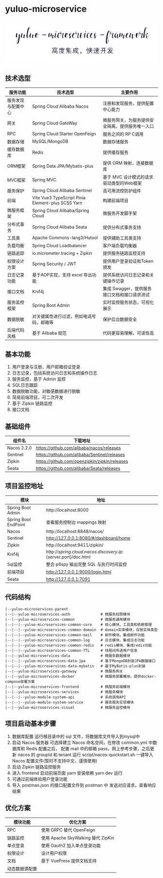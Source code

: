 # yuluo-microservice

![logo](./logo.png)

## 技术选型

| 服务功能           | 技术选型                                          | 主要作用                                         |
|--------------------|---------------------------------------------------|--------------------------------------------------|
| 服务发现与配置中心 | Spring Cloud Alibaba Nacos                        | 注册和发现服务，提供配置中心能力                 |
| 网关               | Spring Cloud GateWay                              | 微服务网关，为服务提供安全隔离。提供服务唯一入口 |
| RPC                | Spring Cloud Starter OpenFeign                    | 服务之间的 RP C调用                              |
| 数据存储           | MySQL/MongoDB                                     | 数据存储服务                                     |
| 缓存数据库         | Redis                                             | 提供缓存服务                                     |
| ORM框架            | Spring Data JPA/Mybatis-plus                      | 提供 ORM 映射，连接数据库                        |
| MVC框架            | Spring MVC                                        | 基于 MVC 设计模式的请求驱动类型的Web框架         |
| 服务保护           | Spring Cloud Alibaba Sentinel                     | 高可用流控防护组件                               |
| 前端               | Vite Vue3 TypeScript Pinia Element-plus SCSS Yarn | 构建前端项目                                     |
| 微服务框架         | Spring Cloud Alibaba/Spring Cloud                 | 微服务开发脚手架                                 |
| 分布式事务         | Spring Cloud Alibaba Seata                        | 提供分布式事务支持                               |
| 工具类             | Apache Commons-lang3/Hutool                       | 提供辅助工具类支持                               |
| 负载均衡           | Spring Cloud Loadbalancer                         | 客户端负载均衡器                                 |
| 链路追踪           | io.micrometer.tracing + Zipkin                    | 提供服务链路监控支持                             |
| 权限设计方案       | Spring Security / JWT                             | 提供用户登录验证和Token颁发                      |
| 日志记录功能       | 基于AOP实现，支持 excel 导出功能                  | 提供系统访问日志记录和关键操作记录               |
| 接口文档           | Knif4j                                            | 集成 Swagger，提供服务接口文档和接口请求测试     |
| 服务监控框架       | Spring Boot Admin                                 | 实时监控服务状态，可视化展示                     |
| 数据脱敏           | 对关键属性进行过滤，例如电话号码，邮箱等          | 保护后台数据安全                                 |
| 后端代码风格       | 基于 Alibaba 规范                                 | 代码更容易理解，可读性高                         |


## 基本功能
1. 用户登录与注册，用户邮箱验证登录
2. 日志记录，包括系统访问日志和系统操作日志
3. 服务监控，基于 Admin 监控
4. SQL日志跟踪
5. 数据脱敏功能，对敏感数据进行脱敏
6. 简易前端项目，可二次开发
7. 基于 Zipkin 链路监控
8. 接口文档

## 基础组件
|组件名| 下载地址                                          |
|---|-----------------------------------------------|
|Nacos 2.2.0| https://github.com/alibaba/nacos/releases     |
|Sentinel| https://github.com/alibaba/Sentinel/releases  |
|Zipkin| https://github.com/openzipkin/zipkin/releases |
|Seata| https://github.com/alibaba/Seata/releases     |

## 项目监控地址

| 模块                 | 地址                                                              |
|----------------------|-------------------------------------------------------------------|
| Spring Boot Admin    | http://localhost:8000                                             |
| Spring Boot EndPoint | 查看服务控制台 mappings 映射                                      |
| Nacos                | http://localhost:8848/nacos/                                      |
| Sentinel             | http://127.0.0.1:8080/#/dashboard/home                            |
| Zipkin               | http://localhost:9411/zipkin/                                     |
| Knif4j               | http://${spring.cloud.nacos.discovery.ip}:${server.port}/doc.html |
| Sql监控              | 整合 p6spy 输出完整 SQL 与执行时间监控                            |
| 前端项目             | http://127.0.0.1:9000/login.html                                  |
| Seata                | http://127.0.0.1:7091                                             |

## 代码结构
```markdwon
|--yuluo-microservices-parent
|--|--yuluo-microservices-auth              # 微服务权限模块
|--|--yuluo-microservices-common            # 微服务通用模块
|--|--|--yuluo-microservices-common-core    # 核心模块，工具类和依赖管理
|--|--|--yuluo-microservices-common-domain  # domain实体模块，存放实体类型
|--|--|--yuluo-microservices-common-mail    # 邮件模块，集成邮件功能
|--|--|--yuluo-microservices-common-log     # 日志模块，集成日志功能
|--|--|--yuluo-microservices-common-redis   # redis模块，集成redis功能
|--|--|--yuluo-microservices-common-TTL     # 线程间传递用户信息
|--|--yuluo-microservices-data              # 微服务数据模块
|--|--|--yuluo-microservices-data-jpa       # 基于MongoDB封装JPA数据接口
|--|--|--yuluo-microservices-data-mybatis   # 基于MyBatis-plus封装
|--|--yuluo-microservices-gateway           # 微服务网关
|--|--yuluo-microservices-docker            # 微服务部署模块，提供docker-compose部署方案
|--|--yuluo-microservices-frontend          # 微服务前端模块
|--|--yuluo-microservices-services          # 微服务模块
|--|--|--yuluo-module-system-api            # 系统调用API
|--|--|--yuluo-module-system-service        # 服务服务实现模块
|--|--yuluo-microservices-visual            # 微服务监控模块
```

## 项目启动基本步骤
1. 数据库配置
   运行根目录中的 sql 文件，将数据库文件导入到mysql中
2. 启动 Nacos 服务器 
   可选择建立 Nacos 命名空间，在修改 common.yml 中数据库和 Redis 配置之后，
   配置 mail 中的邮箱 pass，网上参考步骤，之后更新 nacos 的 groupId 和 tenant
   运行 script/nacos-quickstart.sh 一键导入 Nacos 配置文件(暂时不支持中文，谨慎使用)
3. 启动 Zipkin 链路监控服务
4. 进入 frontend 启动前端页面
   yarn 安装依赖
   yarn dev 运行
5. 可通过前端体验用户登录功能
6. 导入 postman.json 的接口配置文件到 postman 中
   发送对应请求，查看响应结果

## 优化方案

| 模块功能       | 优化方案                           |
|----------------|------------------------------------|
| RPC            | 使用 GRPC 替代 OpenFeign           |
| 链路监控       | 使用 Apache SkyWalking 替代 ZipKin |
| 单点登录       | 使用 Oauth2 加入单点登录功能       |
| 权限设计       | 设计用户权限                       |
| 文档           | 基于 VuePress 提供文档支持         |
| 动态数据源配置 |                                    |

